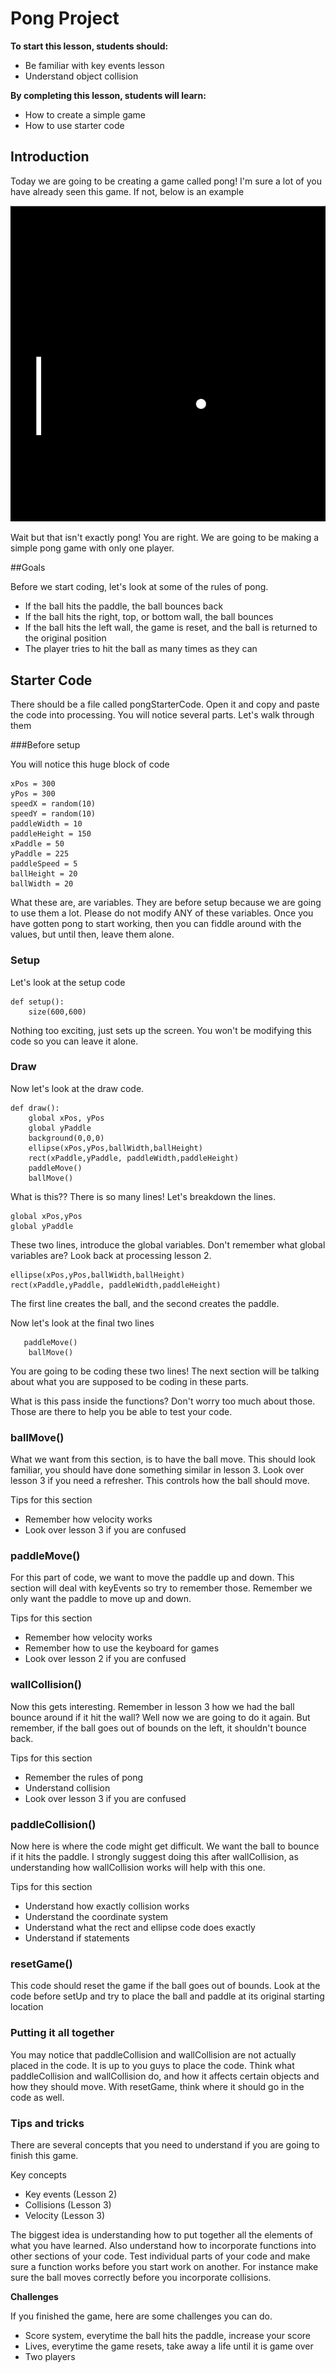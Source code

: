 # Pong Project

**To start this lesson, students should:**

- Be familiar with key events lesson
- Understand object collision

**By completing this lesson, students will learn:**

- How to create a simple game
- How to use starter code

## Introduction

Today we are going to be creating a game called pong! I'm sure a lot of you have already seen this game. If not, below is an example

![](pongStarter.gif)

Wait but that isn't exactly pong! You are right. We are going to be making a simple pong game with only one player. 

##Goals

Before we start coding, let's look at some of the rules of pong.

 - If the ball hits the paddle, the ball bounces back
 - If the ball hits the right, top, or bottom wall, the ball bounces
 - If the ball hits the left wall, the game is reset, and the ball is returned to the original position
 - The player tries to hit the ball as many times as they can
 
## Starter Code

There should be a file called pongStarterCode. Open it and copy and paste the code into processing. You will notice several parts. Let's walk through them

###Before setup

You will notice this huge block of code

	xPos = 300
	yPos = 300
	speedX = random(10)
	speedY = random(10)
	paddleWidth = 10
	paddleHeight = 150
	xPaddle = 50
	yPaddle = 225
	paddleSpeed = 5
	ballHeight = 20
	ballWidth = 20

What these are, are variables. They are before setup because we are going to use them a lot. Please do not modify ANY of these variables. Once you have gotten pong to start working, then you can fiddle around with the values, but until then, leave them alone. 


### Setup

Let's look at the setup code
	
	def setup():
		size(600,600)
	
Nothing too exciting, just sets up the screen. You won't be modifying this code so you can leave it alone.

### Draw

Now let's look at the draw code.

	def draw():
    	global xPos, yPos
    	global yPaddle
    	background(0,0,0)
    	ellipse(xPos,yPos,ballWidth,ballHeight)
    	rect(xPaddle,yPaddle, paddleWidth,paddleHeight)
    	paddleMove()
    	ballMove()
  
What is this?? There is so many lines! Let's breakdown the lines. 

	global xPos,yPos
	global yPaddle

These two lines, introduce the global variables. Don't remember what global variables are? Look back at processing lesson 2.

	ellipse(xPos,yPos,ballWidth,ballHeight)
    rect(xPaddle,yPaddle, paddleWidth,paddleHeight)
    
The first line creates the ball, and the second creates the paddle.

Now let's look at the final two lines

	   paddleMove()
    	ballMove()

You are going to be coding these two lines! The next section will be talking about what you are supposed to be coding in these parts.

What is this pass inside the functions? Don't worry too much about those. Those are there to help you be able to test your code.

### ballMove()

What we want from this section, is to have the ball move. This should look familiar, you should have done something similar in lesson 3. Look over lesson 3 if you need a refresher. This controls how the ball should move. 

Tips for this section

 - Remember how velocity works
 - Look over lesson 3 if you are confused

### paddleMove()

For this part of code, we want to move the paddle up and down. This section will deal with keyEvents so try to remember those. Remember we only want the paddle to move up and down.

Tips for this section

 - Remember how velocity works
 - Remember how to use the keyboard for games
 - Look over lesson 2 if you are confused

### wallCollision()

Now this gets interesting. Remember in lesson 3 how we had the ball bounce around if it hit the wall? Well now we are going to do it again. But remember, if the ball goes out of bounds on the left, it shouldn't bounce back.

Tips for this section

 - Remember the rules of pong
 - Understand collision
 - Look over lesson 3 if you are confused

### paddleCollision()

Now here is where the code might get difficult. We want the ball to bounce if it hits the paddle. I strongly suggest doing this after wallCollision, as understanding how wallCollision works will help with this one. 

Tips for this section

 - Understand how exactly collision works
 - Understand the coordinate system
 - Understand what the rect and ellipse code does exactly
 - Understand if statements

 
### resetGame()

This code should reset the game if the ball goes out of bounds. Look at the code before setUp and try to place the ball and paddle at its original starting location

### Putting it all together

You may notice that paddleCollision and wallCollision are not actually placed in the code. It is up to you guys to place the code. Think what paddleCollision and wallCollision do, and how it affects certain objects and how they should move. With resetGame, think where it should go in the code as well.
 
### Tips and tricks

There are several concepts that you need to understand if you are going to finish this game.

Key concepts

 - Key events (Lesson 2)
 - Collisions (Lesson 3)
 - Velocity (Lesson 3)
 
 
The biggest idea is understanding how to put together all the elements of what you have learned. Also understand how to incorporate functions into other sections of your code. Test individual parts of your code and make sure a function works before you start work on another. For instance make sure the ball moves correctly before you incorporate collisions. 


**Challenges**

If you finished the game, here are some challenges you can do.

- Score system, everytime the ball hits the paddle, increase your score
- Lives, everytime the game resets, take away a life until it is game over
- Two players
